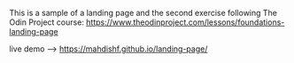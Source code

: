 This is a sample of a landing page and the second exercise following The Odin Project course:
https://www.theodinproject.com/lessons/foundations-landing-page

live demo --> https://mahdishf.github.io/landing-page/
